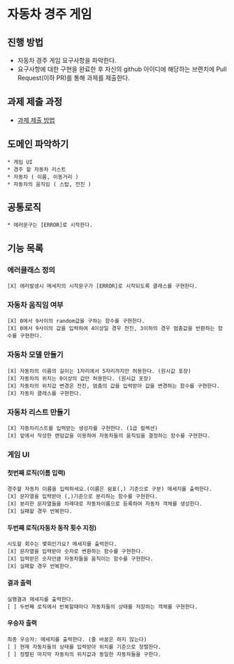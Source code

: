 # 자동차 경주 게임
## 진행 방법
* 자동차 경주 게임 요구사항을 파악한다.
* 요구사항에 대한 구현을 완료한 후 자신의 github 아이디에 해당하는 브랜치에 Pull Request(이하 PR)를 통해 과제를 제출한다.

## 과제 제출 과정
* [과제 제출 방법](https://github.com/next-step/nextstep-docs/tree/master/precourse)

## 도메인 파악하기
    * 게임 UI 
    * 경주 할 자동차 리스트
    * 자동차 ( 이름, 이동거리 )
    * 자동차의 움직임 ( 스탑, 전진 )

## 공통로직
    * 에러문구는 [ERROR]로 시작한다.

## 기능 목록
### 에러클래스 정의
    [X] 에러발생시 메세지의 시작문구가 [ERROR]로 시작되도록 클래스를 구현한다.
 
### 자동차 움직임 여부
    [X] 0에서 9사이의 random값을 구하는 함수를 구현한다.
    [X] 0에서 9사이의 값을 입력하여 4이상일 경우 전진, 3이하의 경우 멈춤값을 반환하는 함수를 구현한다.

### 자동차 모델 만들기
    [X] 자동차의 이름의 길이는 1자리에서 5자리까지만 허용한다. (원시값 포장)
    [X] 자동차의 위치는 0이상의 값만 허용한다. (원시값 포장)
    [X] 자동차의 위치값 변경은 전진, 멈춤의 값을 입력받아 값을 변경하는 함수를 구현한다.  
    [X] 자동차 클래스를 구현한다. 
    
### 자동차 리스트 만들기
    [X] 자동차리스트를 입력받는 생성자를 구현한다. (1급 컬렉션)
    [X] 앞에서 작성한 랜덤값을 이용하여 자동차들의 움직임을 결정하는 함수를 구현한다.

### 게임 UI 
#### 첫번째 로직(이름 입력)
    경주할 자동차 이름을 입력하세요.(이름은 쉼표(,) 기준으로 구분) 메세지를 출력한다.
    [X] 문자열을 입력받아 (,)기준으로 분리하는 함수를 구현한다.
    [X] 분리한 문자열들을 차례대로 자동차이름으로 등록하여 자동차 객체를 생성한다.
    [X] 실패할 경우 반복한다.

#### 두번째 로직(자동차 동작 횟수 지정)
    시도할 회수는 몇회인가요? 메세지를 출력한다.
    [X] 문자열을 입력받아 숫자로 변환하는 함수를 구현한다.
    [X] 입력받은 숫자만큼 자동차들을 움직이는 함수를 구현한다. 
    [X] 실패할 경우 반복한다.
    
#### 결과 출력
    실행결과 메세지를 출력한다.
    [ ] 두번째 로직에서 반복할때마다 자동차들의 상태를 저장하는 객체를 구현한다.
    
#### 우승자 출력
    최종 우승자: 메세지를 출력한다. (줄 바꿈은 하지 않는다)
    [ ] 현재 자동차들의 상태를 입력받아 위치를 기준으로 정렬한다.
    [ ] 정렬된 마지막 자동차의 위치값과 동일한 자동차들을 구한다.  